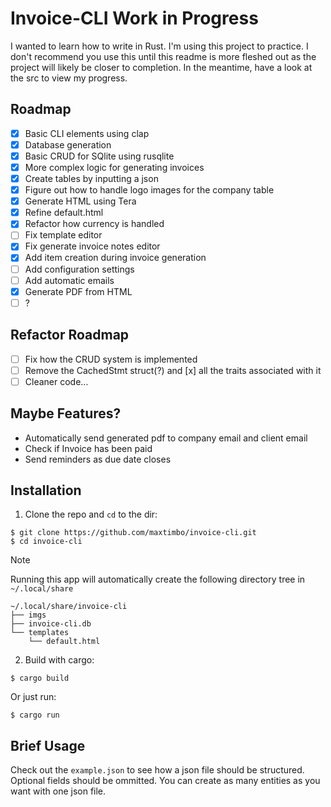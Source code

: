# Invoice-CLI Work in Progress

I wanted to learn how to write in Rust. I'm using this project to practice. I don't recommend you use this until this readme is more fleshed out as the project will likely be closer to completion. In the meantime, have a look at the src to view my progress.

## Roadmap
- [x] Basic CLI elements using clap
- [x] Database generation
- [x] Basic CRUD for SQlite using rusqlite
- [x] More complex logic for generating invoices
- [x] Create tables by inputting a json
- [x] Figure out how to handle logo images for the company table
- [x] Generate HTML using Tera
- [x] Refine default.html
- [x] Refactor how currency is handled
- [ ] Fix template editor
- [x] Fix generate invoice notes editor
- [x] Add item creation during invoice generation
- [ ] Add configuration settings
- [ ] Add automatic emails
- [x] Generate PDF from HTML
- [ ] ?

## Refactor Roadmap
- [ ] Fix how the CRUD system is implemented
- [ ] Remove the CachedStmt struct(?) and [x] all the traits associated with it
- [ ] Cleaner code...

## Maybe Features?
- Automatically send generated pdf to company email and client email
- Check if Invoice has been paid
- Send reminders as due date closes

## Installation

1. Clone the repo and `cd` to the dir:

```
$ git clone https://github.com/maxtimbo/invoice-cli.git
$ cd invoice-cli
```
> [!NOTE]
> Running this app will automatically create the following directory tree in `~/.local/share`
> ```
> ~/.local/share/invoice-cli
> ├── imgs
> ├── invoice-cli.db
> └── templates
>     └── default.html
> ```


2. Build with cargo:

```
$ cargo build
```
Or just run:
```
$ cargo run
```

## Brief Usage

Check out the `example.json` to see how a json file should be structured. Optional fields should be ommitted. You can create as many entities as you want with one json file.

